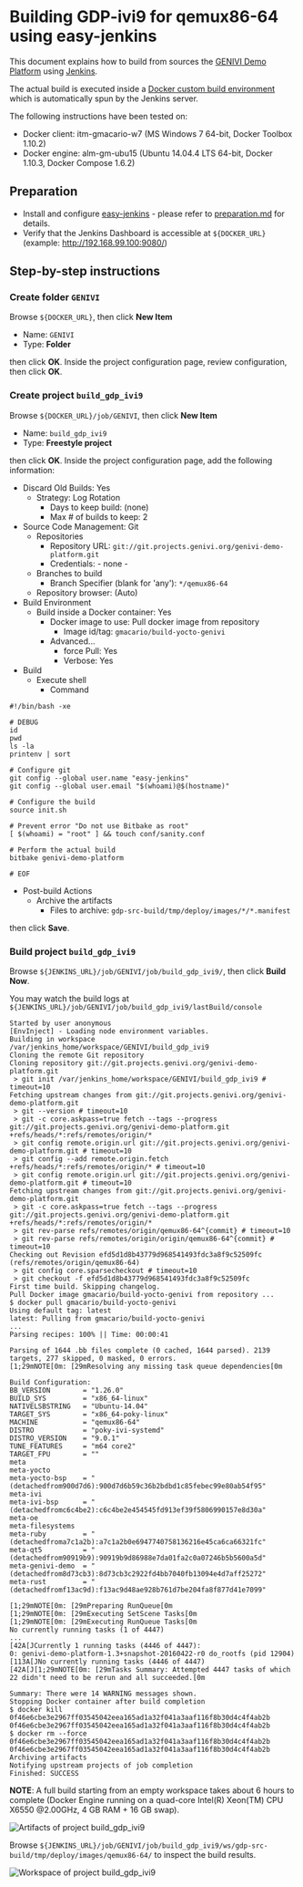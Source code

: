 # Building GDP-ivi9 for qemux86-64 using easy-jenkins

<!-- (2016-04-22 16:00 CEST) -->

This document explains how to build from sources the [GENIVI Demo Platform](https://at.projects.genivi.org/wiki/x/aoCw) using [Jenkins](https://jenkins-ci.org/).

The actual build is executed inside a [Docker custom build environment](https://wiki.jenkins-ci.org/display/JENKINS/CloudBees+Docker+Custom+Build+Environment+Plugin) which is automatically spun by the Jenkins server.

The following instructions have been tested on:

* Docker client: itm-gmacario-w7 (MS Windows 7 64-bit, Docker Toolbox 1.10.2)
* Docker engine: alm-gm-ubu15 (Ubuntu 14.04.4 LTS 64-bit, Docker 1.10.3, Docker Compose 1.6.2)

## Preparation

* Install and configure [easy-jenkins](https://github.com/gmacario/easy-jenkins) - please refer to [preparation.md](https://github.com/gmacario/easy-jenkins/blob/master/docs/preparation.md) for details.
* Verify that the Jenkins Dashboard is accessible at `${DOCKER_URL}` (example: http://192.168.99.100:9080/)

## Step-by-step instructions

### Create folder `GENIVI`

Browse `${DOCKER_URL}`, then click **New Item**

* Name: `GENIVI`
* Type: **Folder**

then click **OK**. Inside the project configuration page, review configuration, then click **OK**.

### Create project `build_gdp_ivi9`

<!-- (2016-04-22 16:03 CEST) -->

Browse `${DOCKER_URL}/job/GENIVI`, then click **New Item**

* Name: `build_gdp_ivi9`
* Type: **Freestyle project**

then click **OK**. Inside the project configuration page, add the following information:

* Discard Old Builds: Yes
  - Strategy: Log Rotation
    - Days to keep build: (none)
    - Max # of builds to keep: 2
* Source Code Management: Git
  - Repositories
    - Repository URL: `git://git.projects.genivi.org/genivi-demo-platform.git`
    - Credentials: - none -
  - Branches to build
    - Branch Specifier (blank for 'any'): `*/qemux86-64`
  - Repository browser: (Auto)
* Build Environment
  - Build inside a Docker container: Yes
    - Docker image to use: Pull docker image from repository
      - Image id/tag: `gmacario/build-yocto-genivi`
    - Advanced...
      - force Pull: Yes
      - Verbose: Yes
* Build
  - Execute shell
    - Command

```
#!/bin/bash -xe

# DEBUG
id
pwd
ls -la
printenv | sort

# Configure git
git config --global user.name "easy-jenkins"
git config --global user.email "$(whoami)@$(hostname)"

# Configure the build
source init.sh

# Prevent error "Do not use Bitbake as root"
[ $(whoami) = "root" ] && touch conf/sanity.conf

# Perform the actual build
bitbake genivi-demo-platform

# EOF
```

* Post-build Actions
  - Archive the artifacts
    - Files to archive: `gdp-src-build/tmp/deploy/images/*/*.manifest`

then click **Save**.

### Build project `build_gdp_ivi9`

Browse `${JENKINS_URL}/job/GENIVI/job/build_gdp_ivi9/`, then click **Build Now**.

You may watch the build logs at `${JENKINS_URL}/job/GENIVI/job/build_gdp_ivi9/lastBuild/console`

<!-- (2016-04-22 16:07 CEST) http://mv-linux-powerhorse.solarma.it:9080/job/GENIVI/job/build_gdp_ivi9/1/console -->

```
Started by user anonymous
[EnvInject] - Loading node environment variables.
Building in workspace /var/jenkins_home/workspace/GENIVI/build_gdp_ivi9
Cloning the remote Git repository
Cloning repository git://git.projects.genivi.org/genivi-demo-platform.git
 > git init /var/jenkins_home/workspace/GENIVI/build_gdp_ivi9 # timeout=10
Fetching upstream changes from git://git.projects.genivi.org/genivi-demo-platform.git
 > git --version # timeout=10
 > git -c core.askpass=true fetch --tags --progress git://git.projects.genivi.org/genivi-demo-platform.git +refs/heads/*:refs/remotes/origin/*
 > git config remote.origin.url git://git.projects.genivi.org/genivi-demo-platform.git # timeout=10
 > git config --add remote.origin.fetch +refs/heads/*:refs/remotes/origin/* # timeout=10
 > git config remote.origin.url git://git.projects.genivi.org/genivi-demo-platform.git # timeout=10
Fetching upstream changes from git://git.projects.genivi.org/genivi-demo-platform.git
 > git -c core.askpass=true fetch --tags --progress git://git.projects.genivi.org/genivi-demo-platform.git +refs/heads/*:refs/remotes/origin/*
 > git rev-parse refs/remotes/origin/qemux86-64^{commit} # timeout=10
 > git rev-parse refs/remotes/origin/origin/qemux86-64^{commit} # timeout=10
Checking out Revision efd5d1d8b43779d968541493fdc3a8f9c52509fc (refs/remotes/origin/qemux86-64)
 > git config core.sparsecheckout # timeout=10
 > git checkout -f efd5d1d8b43779d968541493fdc3a8f9c52509fc
First time build. Skipping changelog.
Pull Docker image gmacario/build-yocto-genivi from repository ...
$ docker pull gmacario/build-yocto-genivi
Using default tag: latest
latest: Pulling from gmacario/build-yocto-genivi
...
Parsing recipes: 100% || Time: 00:00:41

Parsing of 1644 .bb files complete (0 cached, 1644 parsed). 2139 targets, 277 skipped, 0 masked, 0 errors.
[1;29mNOTE[0m: [29mResolving any missing task queue dependencies[0m

Build Configuration:
BB_VERSION        = "1.26.0"
BUILD_SYS         = "x86_64-linux"
NATIVELSBSTRING   = "Ubuntu-14.04"
TARGET_SYS        = "x86_64-poky-linux"
MACHINE           = "qemux86-64"
DISTRO            = "poky-ivi-systemd"
DISTRO_VERSION    = "9.0.1"
TUNE_FEATURES     = "m64 core2"
TARGET_FPU        = ""
meta              
meta-yocto        
meta-yocto-bsp    = "(detachedfrom900d7d6):900d7d6b59c36b2bdbd1c85febec99e80ab54f95"
meta-ivi          
meta-ivi-bsp      = "(detachedfromc6c4be2):c6c4be2e454545fd913ef39f5806990157e8d30a"
meta-oe           
meta-filesystems  
meta-ruby         = "(detachedfroma7c1a2b):a7c1a2b0e6947740758136216e45ca6ca66321fc"
meta-qt5          = "(detachedfrom90919b9):90919b9d86988e7da01fa2c0a07246b5b5600a5d"
meta-genivi-demo  = "(detachedfrom8d73cb3):8d73cb3c2922fd4bb7040fb13094e4d7aff25272"
meta-rust         = "(detachedfromf13ac9d):f13ac9d48ae928b761d7be204fa8f877d41e7099"

[1;29mNOTE[0m: [29mPreparing RunQueue[0m
[1;29mNOTE[0m: [29mExecuting SetScene Tasks[0m
[1;29mNOTE[0m: [29mExecuting RunQueue Tasks[0m
No currently running tasks (1 of 4447)
...
[42A[JCurrently 1 running tasks (4446 of 4447):
0: genivi-demo-platform-1.3+snapshot-20160422-r0 do_rootfs (pid 12904)
[113A[JNo currently running tasks (4446 of 4447)
[42A[J[1;29mNOTE[0m: [29mTasks Summary: Attempted 4447 tasks of which 22 didn't need to be rerun and all succeeded.[0m

Summary: There were 14 WARNING messages shown.
Stopping Docker container after build completion
$ docker kill 0f46e6cbe3e2967ff03545042eea165ad1a32f041a3aaf116f8b30d4c4f4ab2b
0f46e6cbe3e2967ff03545042eea165ad1a32f041a3aaf116f8b30d4c4f4ab2b
$ docker rm --force 0f46e6cbe3e2967ff03545042eea165ad1a32f041a3aaf116f8b30d4c4f4ab2b
0f46e6cbe3e2967ff03545042eea165ad1a32f041a3aaf116f8b30d4c4f4ab2b
Archiving artifacts
Notifying upstream projects of job completion
Finished: SUCCESS
```

**NOTE**: A full build starting from an empty workspace takes about 6 hours to complete (Docker Engine running on a quad-core Intel(R) Xeon(TM) CPU X6550 @2.00GHz, 4 GB RAM + 16 GB swap).

![Artifacts of project build_gdp_ivi9](images/capture-TODO.png)
<!-- TODO: capture-20160423-0647.png -->

Browse `${JENKINS_URL}/job/GENIVI/job/build_gdp_ivi9/ws/gdp-src-build/tmp/deploy/images/qemux86-64/` to inspect the build results.

![Workspace of project build_gdp_ivi9](images/capture-TODO.png)
<!-- TODO: capture-20160423-0648.png -->

<!-- EOF -->
